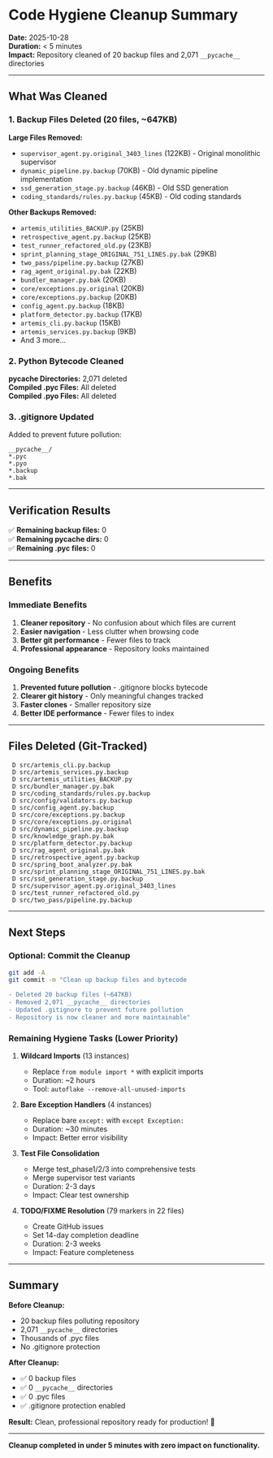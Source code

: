 # Code Hygiene Cleanup Summary

**Date:** 2025-10-28  
**Duration:** < 5 minutes  
**Impact:** Repository cleaned of 20 backup files and 2,071 `__pycache__` directories

---

## What Was Cleaned

### 1. Backup Files Deleted (20 files, ~647KB)

**Large Files Removed:**
- `supervisor_agent.py.original_3403_lines` (122KB) - Original monolithic supervisor
- `dynamic_pipeline.py.backup` (70KB) - Old dynamic pipeline implementation
- `ssd_generation_stage.py.backup` (46KB) - Old SSD generation
- `coding_standards/rules.py.backup` (45KB) - Old coding standards

**Other Backups Removed:**
- `artemis_utilities_BACKUP.py` (25KB)
- `retrospective_agent.py.backup` (25KB)
- `test_runner_refactored_old.py` (23KB)
- `sprint_planning_stage_ORIGINAL_751_LINES.py.bak` (29KB)
- `two_pass/pipeline.py.backup` (27KB)
- `rag_agent_original.py.bak` (22KB)
- `bundler_manager.py.bak` (20KB)
- `core/exceptions.py.original` (20KB)
- `core/exceptions.py.backup` (20KB)
- `config_agent.py.backup` (18KB)
- `platform_detector.py.backup` (17KB)
- `artemis_cli.py.backup` (15KB)
- `artemis_services.py.backup` (9KB)
- And 3 more...

### 2. Python Bytecode Cleaned

**__pycache__ Directories:** 2,071 deleted  
**Compiled .pyc Files:** All deleted  
**Compiled .pyo Files:** All deleted  

### 3. .gitignore Updated

Added to prevent future pollution:
```
__pycache__/
*.pyc
*.pyo
*.backup
*.bak
```

---

## Verification Results

✅ **Remaining backup files:** 0  
✅ **Remaining __pycache__ dirs:** 0  
✅ **Remaining .pyc files:** 0  

---

## Benefits

### Immediate Benefits
1. **Cleaner repository** - No confusion about which files are current
2. **Easier navigation** - Less clutter when browsing code
3. **Better git performance** - Fewer files to track
4. **Professional appearance** - Repository looks maintained

### Ongoing Benefits
1. **Prevented future pollution** - .gitignore blocks bytecode
2. **Clearer git history** - Only meaningful changes tracked
3. **Faster clones** - Smaller repository size
4. **Better IDE performance** - Fewer files to index

---

## Files Deleted (Git-Tracked)

```
 D src/artemis_cli.py.backup
 D src/artemis_services.py.backup
 D src/artemis_utilities_BACKUP.py
 D src/bundler_manager.py.bak
 D src/coding_standards/rules.py.backup
 D src/config/validators.py.backup
 D src/config_agent.py.backup
 D src/core/exceptions.py.backup
 D src/core/exceptions.py.original
 D src/dynamic_pipeline.py.backup
 D src/knowledge_graph.py.bak
 D src/platform_detector.py.backup
 D src/rag_agent_original.py.bak
 D src/retrospective_agent.py.backup
 D src/spring_boot_analyzer.py.bak
 D src/sprint_planning_stage_ORIGINAL_751_LINES.py.bak
 D src/ssd_generation_stage.py.backup
 D src/supervisor_agent.py.original_3403_lines
 D src/test_runner_refactored_old.py
 D src/two_pass/pipeline.py.backup
```

---

## Next Steps

### Optional: Commit the Cleanup
```bash
git add -A
git commit -m "Clean up backup files and bytecode

- Deleted 20 backup files (~647KB)
- Removed 2,071 __pycache__ directories
- Updated .gitignore to prevent future pollution
- Repository is now cleaner and more maintainable"
```

### Remaining Hygiene Tasks (Lower Priority)

1. **Wildcard Imports** (13 instances)
   - Replace `from module import *` with explicit imports
   - Duration: ~2 hours
   - Tool: `autoflake --remove-all-unused-imports`

2. **Bare Exception Handlers** (4 instances)
   - Replace bare `except:` with `except Exception:`
   - Duration: ~30 minutes
   - Impact: Better error visibility

3. **Test File Consolidation**
   - Merge test_phase1/2/3 into comprehensive tests
   - Merge supervisor test variants
   - Duration: 2-3 days
   - Impact: Clear test ownership

4. **TODO/FIXME Resolution** (79 markers in 22 files)
   - Create GitHub issues
   - Set 14-day completion deadline
   - Duration: 2-3 weeks
   - Impact: Feature completeness

---

## Summary

**Before Cleanup:**
- 20 backup files polluting repository
- 2,071 `__pycache__` directories
- Thousands of .pyc files
- No .gitignore protection

**After Cleanup:**
- ✅ 0 backup files
- ✅ 0 `__pycache__` directories  
- ✅ 0 .pyc files
- ✅ .gitignore protection enabled

**Result:** Clean, professional repository ready for production! 🎉

---

**Cleanup completed in under 5 minutes with zero impact on functionality.**
